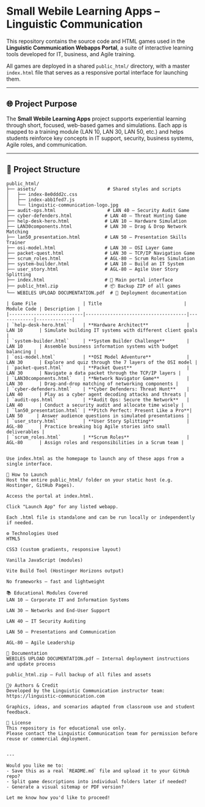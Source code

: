 # Small Webile Learning Apps – Linguistic Communication

This repository contains the source code and HTML games used in the **Linguistic Communication Webapps Portal**, a suite of interactive learning tools developed for IT, business, and Agile training.

All games are deployed in a shared `public_html/` directory, with a master `index.html` file that serves as a responsive portal interface for launching them.

---

## 🌐 Project Purpose

The **Small Webile Learning Apps** project supports experiential learning through short, focused, web-based games and simulations. Each app is mapped to a training module (LAN 10, LAN 30, LAN 50, etc.) and helps students reinforce key concepts in IT support, security, business systems, Agile roles, and communication.

---

## 🧱 Project Structure

```plaintext
public_html/
├── assets/                          # Shared styles and scripts
│   ├── index-8e0ddd2c.css
│   ├── index-abb1fed7.js
│   └── linguistic-communication-logo.jpg
├── audit-ops.html                   # LAN 40 – Security Audit Game
├── cyber-defenders.html            # LAN 40 – Threat Hunting Game
├── help-desk-hero.html             # LAN 10 – Hardware Simulation
├── LAN30components.html            # LAN 30 – Drag & Drop Network Matching
├── lan50_presentation.html         # LAN 50 – Presentation Skills Trainer
├── osi-model.html                  # LAN 30 – OSI Layer Game
├── packet-quest.html               # LAN 30 – TCP/IP Navigation Game
├── scrum_roles.html                # AGL-80 – Scrum Roles Simulation
├── system-builder.html             # LAN 10 – Build an IT System
├── user_story.html                 # AGL-80 – Agile User Story Splitting
├── index.html                      # 🚀 Main portal interface
├── public_html.zip                 # 📦 Backup ZIP of all games
└── WEBILES UPLOAD DOCUMENTATION.pdf  # 📝 Deployment documentation

| Game File                 | Title                              | Module Code | Description |
|---------------------------|-------------------------------------|-------------|-------------|
| `help-desk-hero.html`     | **Hardware Architect**              | LAN 10      | Simulate building IT systems with different client goals |
| `system-builder.html`     | **System Builder Challenge**        | LAN 10      | Assemble business information systems with budget balancing |
| `osi-model.html`          | **OSI Model Adventure**             | LAN 30      | Explore and quiz through the 7 layers of the OSI model |
| `packet-quest.html`       | **Packet Quest**                    | LAN 30      | Navigate a data packet through the TCP/IP layers |
| `LAN30components.html`    | **Network Navigator Game**          | LAN 30      | Drag-and-drop matching of networking components |
| `cyber-defenders.html`    | **Cyber Defenders: Threat Hunt**    | LAN 40      | Play as a cyber agent decoding attacks and threats |
| `audit-ops.html`          | **Audit Ops: Secure the Network**   | LAN 40      | Conduct a security audit and allocate time wisely |
| `lan50_presentation.html` | **Pitch Perfect: Present Like a Pro**| LAN 50     | Answer audience questions in simulated presentations |
| `user_story.html`         | **User Story Splitting**            | AGL-80      | Practice breaking big Agile stories into small deliverables |
| `scrum_roles.html`        | **Scrum Roles**                     | AGL-80      | Assign roles and responsibilities in a Scrum team |


Use index.html as the homepage to launch any of these apps from a single interface.

🚀 How to Launch
Host the entire public_html/ folder on your static host (e.g. Hostinger, GitHub Pages).

Access the portal at index.html.

Click "Launch App" for any listed webapp.

Each .html file is standalone and can be run locally or independently if needed.

⚙️ Technologies Used
HTML5

CSS3 (custom gradients, responsive layout)

Vanilla JavaScript (modules)

Vite Build Tool (Hostinger Horizons output)

No frameworks – fast and lightweight

📚 Educational Modules Covered
LAN 10 – Corporate IT and Information Systems

LAN 30 – Networks and End-User Support

LAN 40 – IT Security Auditing

LAN 50 – Presentations and Communication

AGL-80 – Agile Leadership

📄 Documentation
WEBILES UPLOAD DOCUMENTATION.pdf – Internal deployment instructions and update process

public_html.zip – Full backup of all files and assets

🙋‍♀️ Authors & Credit
Developed by the Linguistic Communication instructor team:
https://linguistic-communication.com

Graphics, ideas, and scenarios adapted from classroom use and student feedback.

📜 License
This repository is for educational use only.
Please contact the Linguistic Communication team for permission before reuse or commercial deployment.


---

Would you like me to:
- Save this as a real `README.md` file and upload it to your GitHub repo?
- Split game descriptions into individual folders later if needed?
- Generate a visual sitemap or PDF version?

Let me know how you'd like to proceed!

